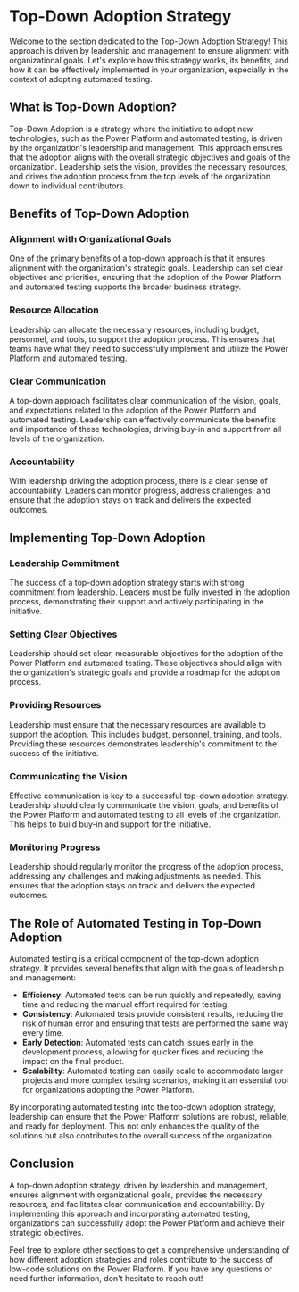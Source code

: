 # Top-Down Adoption Strategy

Welcome to the section dedicated to the Top-Down Adoption Strategy! This approach is driven by leadership and management to ensure alignment with organizational goals. Let's explore how this strategy works, its benefits, and how it can be effectively implemented in your organization, especially in the context of adopting automated testing.

## What is Top-Down Adoption?

Top-Down Adoption is a strategy where the initiative to adopt new technologies, such as the Power Platform and automated testing, is driven by the organization's leadership and management. This approach ensures that the adoption aligns with the overall strategic objectives and goals of the organization. Leadership sets the vision, provides the necessary resources, and drives the adoption process from the top levels of the organization down to individual contributors.

## Benefits of Top-Down Adoption

### Alignment with Organizational Goals

One of the primary benefits of a top-down approach is that it ensures alignment with the organization's strategic goals. Leadership can set clear objectives and priorities, ensuring that the adoption of the Power Platform and automated testing supports the broader business strategy.

### Resource Allocation

Leadership can allocate the necessary resources, including budget, personnel, and tools, to support the adoption process. This ensures that teams have what they need to successfully implement and utilize the Power Platform and automated testing.

### Clear Communication

A top-down approach facilitates clear communication of the vision, goals, and expectations related to the adoption of the Power Platform and automated testing. Leadership can effectively communicate the benefits and importance of these technologies, driving buy-in and support from all levels of the organization.

### Accountability

With leadership driving the adoption process, there is a clear sense of accountability. Leaders can monitor progress, address challenges, and ensure that the adoption stays on track and delivers the expected outcomes.

## Implementing Top-Down Adoption

### Leadership Commitment

The success of a top-down adoption strategy starts with strong commitment from leadership. Leaders must be fully invested in the adoption process, demonstrating their support and actively participating in the initiative.

### Setting Clear Objectives

Leadership should set clear, measurable objectives for the adoption of the Power Platform and automated testing. These objectives should align with the organization's strategic goals and provide a roadmap for the adoption process.

### Providing Resources

Leadership must ensure that the necessary resources are available to support the adoption. This includes budget, personnel, training, and tools. Providing these resources demonstrates leadership's commitment to the success of the initiative.

### Communicating the Vision

Effective communication is key to a successful top-down adoption strategy. Leadership should clearly communicate the vision, goals, and benefits of the Power Platform and automated testing to all levels of the organization. This helps to build buy-in and support for the initiative.

### Monitoring Progress

Leadership should regularly monitor the progress of the adoption process, addressing any challenges and making adjustments as needed. This ensures that the adoption stays on track and delivers the expected outcomes.

## The Role of Automated Testing in Top-Down Adoption

Automated testing is a critical component of the top-down adoption strategy. It provides several benefits that align with the goals of leadership and management:

- **Efficiency**: Automated tests can be run quickly and repeatedly, saving time and reducing the manual effort required for testing.
- **Consistency**: Automated tests provide consistent results, reducing the risk of human error and ensuring that tests are performed the same way every time.
- **Early Detection**: Automated tests can catch issues early in the development process, allowing for quicker fixes and reducing the impact on the final product.
- **Scalability**: Automated testing can easily scale to accommodate larger projects and more complex testing scenarios, making it an essential tool for organizations adopting the Power Platform.

By incorporating automated testing into the top-down adoption strategy, leadership can ensure that the Power Platform solutions are robust, reliable, and ready for deployment. This not only enhances the quality of the solutions but also contributes to the overall success of the organization.

## Conclusion

A top-down adoption strategy, driven by leadership and management, ensures alignment with organizational goals, provides the necessary resources, and facilitates clear communication and accountability. By implementing this approach and incorporating automated testing, organizations can successfully adopt the Power Platform and achieve their strategic objectives.

Feel free to explore other sections to get a comprehensive understanding of how different adoption strategies and roles contribute to the success of low-code solutions on the Power Platform. If you have any questions or need further information, don't hesitate to reach out!